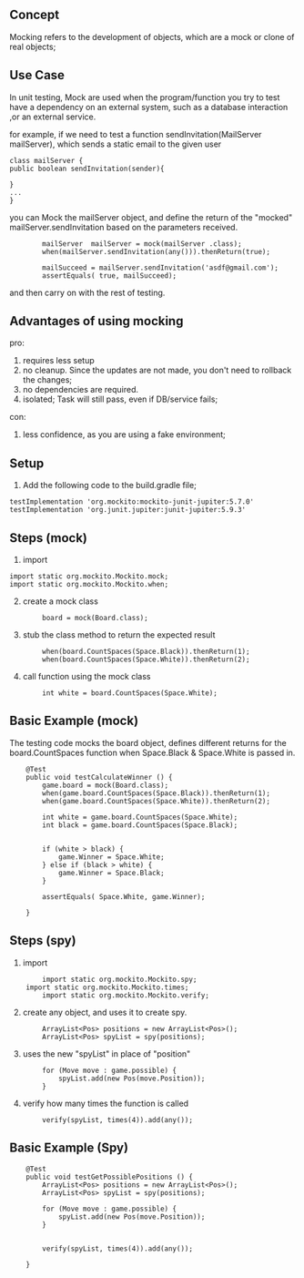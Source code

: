 ## Concept

Mocking refers to the development of objects, which are a mock or clone of real objects; 

## Use Case
In unit testing, Mock are used when the program/function you try to test have a dependency on an external system, such as a database interaction ,or an external service. 

for example, if we need to test a function sendInvitation(MailServer mailServer), which sends a static email to the given user

```
class mailServer {
public boolean sendInvitation(sender){

}
...
}
```

you can Mock the mailServer object, and define the return of the "mocked" mailServer.sendInvitation based on the parameters received. 

```
        mailServer  mailServer = mock(mailServer .class);
        when(mailServer.sendInvitation(any())).thenReturn(true);
        
        mailSucceed = mailServer.sendInvitation('asdf@gmail.com');
        assertEquals( true, mailSucceed);
```
and then carry on with the rest of testing.

## Advantages of using mocking

pro:
1. requires less setup
2. no cleanup. Since the updates are not made, you don't need to rollback the changes;
3. no dependencies are required.
4. isolated; Task will still pass, even if DB/service fails; 

con:
1. less confidence, as you are using a fake environment;

## Setup
1. Add the following code to the build.gradle file;
```
testImplementation 'org.mockito:mockito-junit-jupiter:5.7.0'
testImplementation 'org.junit.jupiter:junit-jupiter:5.9.3'
```

## Steps (mock)

1. import
```
import static org.mockito.Mockito.mock;
import static org.mockito.Mockito.when;
```
2. create a mock class
```
        board = mock(Board.class);
```
3. stub the class method to return the expected result
```
        when(board.CountSpaces(Space.Black)).thenReturn(1);
        when(board.CountSpaces(Space.White)).thenReturn(2);
```
4. call function using the mock class
```
        int white = board.CountSpaces(Space.White);
```

## Basic Example (mock)


The testing code mocks the board object, defines different returns for the board.CountSpaces function when Space.Black & Space.White is passed in.

```
    @Test
    public void testCalculateWinner () {
        game.board = mock(Board.class);
        when(game.board.CountSpaces(Space.Black)).thenReturn(1);
        when(game.board.CountSpaces(Space.White)).thenReturn(2);

        int white = game.board.CountSpaces(Space.White);
        int black = game.board.CountSpaces(Space.Black);
        
        
        if (white > black) {
            game.Winner = Space.White;
        } else if (black > white) {
            game.Winner = Space.Black;
        }

        assertEquals( Space.White, game.Winner);
        
    }
```

## Steps (spy)

1. import
```
        import static org.mockito.Mockito.spy;
	import static org.mockito.Mockito.times;
        import static org.mockito.Mockito.verify;
```
2. create any object, and uses it to create spy.
```
        ArrayList<Pos> positions = new ArrayList<Pos>();
        ArrayList<Pos> spyList = spy(positions);
```
3. uses the new "spyList" in place of "position"
```
        for (Move move : game.possible) {
            spyList.add(new Pos(move.Position));
        }
```
4. verify how many times the function is called
```
        verify(spyList, times(4)).add(any());
```

## Basic Example (Spy)

```
    @Test
    public void testGetPossiblePositions () {
        ArrayList<Pos> positions = new ArrayList<Pos>();
        ArrayList<Pos> spyList = spy(positions);

        for (Move move : game.possible) {
            spyList.add(new Pos(move.Position));
        }
        
        
        verify(spyList, times(4)).add(any());
        
    }
```
